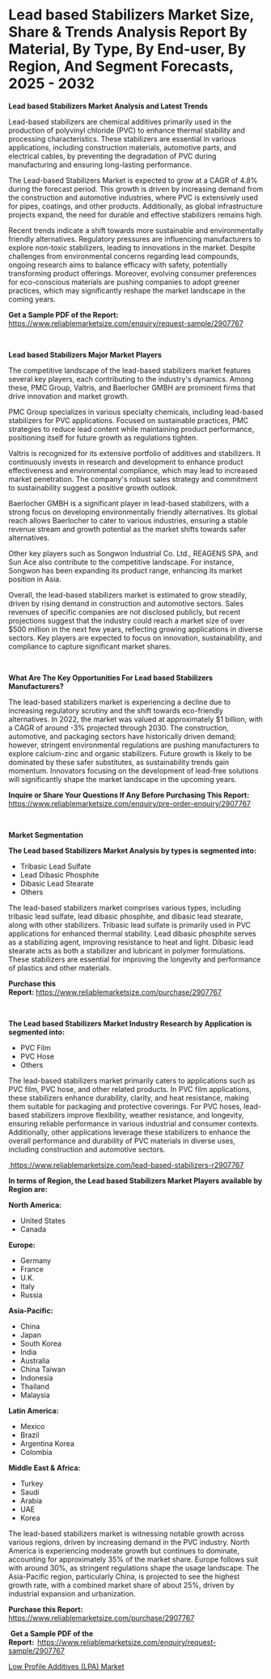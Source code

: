 <p><h1>Lead based Stabilizers Market Size, Share & Trends Analysis Report By Material, By Type, By End-user, By Region, And Segment Forecasts, 2025 - 2032</h1></p><p><strong>Lead based Stabilizers Market Analysis and Latest Trends</strong></p>
<p><p>Lead-based stabilizers are chemical additives primarily used in the production of polyvinyl chloride (PVC) to enhance thermal stability and processing characteristics. These stabilizers are essential in various applications, including construction materials, automotive parts, and electrical cables, by preventing the degradation of PVC during manufacturing and ensuring long-lasting performance.</p><p>The Lead-based Stabilizers Market is expected to grow at a CAGR of 4.8% during the forecast period. This growth is driven by increasing demand from the construction and automotive industries, where PVC is extensively used for pipes, coatings, and other products. Additionally, as global infrastructure projects expand, the need for durable and effective stabilizers remains high.</p><p>Recent trends indicate a shift towards more sustainable and environmentally friendly alternatives. Regulatory pressures are influencing manufacturers to explore non-toxic stabilizers, leading to innovations in the market. Despite challenges from environmental concerns regarding lead compounds, ongoing research aims to balance efficacy with safety, potentially transforming product offerings. Moreover, evolving consumer preferences for eco-conscious materials are pushing companies to adopt greener practices, which may significantly reshape the market landscape in the coming years.</p></p>
<p><strong>Get a Sample PDF of the Report:&nbsp;</strong> <a href="https://www.reliablemarketsize.com/enquiry/request-sample/2907767?utm_campaign=2442&utm_medium=2&utm_source=Github&utm_content=ia&utm_term=12032025&utm_id=lead-based-stabilizers">https://www.reliablemarketsize.com/enquiry/request-sample/2907767</a></p>
<p>&nbsp;</p>
<p><strong>Lead based Stabilizers Major Market Players</strong></p>
<p><p>The competitive landscape of the lead-based stabilizers market features several key players, each contributing to the industry's dynamics. Among these, PMC Group, Valtris, and Baerlocher GMBH are prominent firms that drive innovation and market growth.</p><p>PMC Group specializes in various specialty chemicals, including lead-based stabilizers for PVC applications. Focused on sustainable practices, PMC strategies to reduce lead content while maintaining product performance, positioning itself for future growth as regulations tighten.</p><p>Valtris is recognized for its extensive portfolio of additives and stabilizers. It continuously invests in research and development to enhance product effectiveness and environmental compliance, which may lead to increased market penetration. The company's robust sales strategy and commitment to sustainability suggest a positive growth outlook.</p><p>Baerlocher GMBH is a significant player in lead-based stabilizers, with a strong focus on developing environmentally friendly alternatives. Its global reach allows Baerlocher to cater to various industries, ensuring a stable revenue stream and growth potential as the market shifts towards safer alternatives.</p><p>Other key players such as Songwon Industrial Co. Ltd., REAGENS SPA, and Sun Ace also contribute to the competitive landscape. For instance, Songwon has been expanding its product range, enhancing its market position in Asia.</p><p>Overall, the lead-based stabilizers market is estimated to grow steadily, driven by rising demand in construction and automotive sectors. Sales revenues of specific companies are not disclosed publicly, but recent projections suggest that the industry could reach a market size of over $500 million in the next few years, reflecting growing applications in diverse sectors. Key players are expected to focus on innovation, sustainability, and compliance to capture significant market shares.</p></p>
<p>&nbsp;</p>
<p><strong>What Are The Key Opportunities For Lead based Stabilizers Manufacturers?</strong></p>
<p><p>The lead-based stabilizers market is experiencing a decline due to increasing regulatory scrutiny and the shift towards eco-friendly alternatives. In 2022, the market was valued at approximately $1 billion, with a CAGR of around -3% projected through 2030. The construction, automotive, and packaging sectors have historically driven demand; however, stringent environmental regulations are pushing manufacturers to explore calcium-zinc and organic stabilizers. Future growth is likely to be dominated by these safer substitutes, as sustainability trends gain momentum. Innovators focusing on the development of lead-free solutions will significantly shape the market landscape in the upcoming years.</p></p>
<p><strong>Inquire or Share Your Questions If Any Before Purchasing This Report:</strong> <a href="https://www.reliablemarketsize.com/enquiry/pre-order-enquiry/2907767?utm_campaign=2442&utm_medium=2&utm_source=Github&utm_content=ia&utm_term=12032025&utm_id=lead-based-stabilizers">https://www.reliablemarketsize.com/enquiry/pre-order-enquiry/2907767</a></p>
<p>&nbsp;</p>
<p><strong>Market Segmentation</strong></p>
<p><strong>The Lead based Stabilizers Market Analysis by types is segmented into:</strong></p>
<p><ul><li>Tribasic Lead Sulfate</li><li>Lead Dibasic Phosphite</li><li>Dibasic Lead Stearate</li><li>Others</li></ul></p>
<p><p>The lead-based stabilizers market comprises various types, including tribasic lead sulfate, lead dibasic phosphite, and dibasic lead stearate, along with other stabilizers. Tribasic lead sulfate is primarily used in PVC applications for enhanced thermal stability. Lead dibasic phosphite serves as a stabilizing agent, improving resistance to heat and light. Dibasic lead stearate acts as both a stabilizer and lubricant in polymer formulations. These stabilizers are essential for improving the longevity and performance of plastics and other materials.</p></p>
<p><strong>Purchase this Report:&nbsp;</strong><a href="https://www.reliablemarketsize.com/purchase/2907767?utm_campaign=2442&utm_medium=2&utm_source=Github&utm_content=ia&utm_term=12032025&utm_id=lead-based-stabilizers">https://www.reliablemarketsize.com/purchase/2907767</a></p>
<p>&nbsp;</p>
<p><strong>The Lead based Stabilizers Market Industry Research by Application is segmented into:</strong></p>
<p><ul><li>PVC Film</li><li>PVC Hose</li><li>Others</li></ul></p>
<p><p>The lead-based stabilizers market primarily caters to applications such as PVC film, PVC hose, and other related products. In PVC film applications, these stabilizers enhance durability, clarity, and heat resistance, making them suitable for packaging and protective coverings. For PVC hoses, lead-based stabilizers improve flexibility, weather resistance, and longevity, ensuring reliable performance in various industrial and consumer contexts. Additionally, other applications leverage these stabilizers to enhance the overall performance and durability of PVC materials in diverse uses, including construction and automotive sectors.</p></p>
<p><a href="https://www.reliablemarketsize.com/lead-based-stabilizers-r2907767?utm_campaign=2442&utm_medium=2&utm_source=Github&utm_content=ia&utm_term=12032025&utm_id=lead-based-stabilizers">&nbsp;https://www.reliablemarketsize.com/lead-based-stabilizers-r2907767</a></p>
<p><strong>In terms of Region, the Lead based Stabilizers Market Players available by Region are:</strong></p>
<p>
    <p> <strong> North America: </strong>
        <ul>
            <li>United States</li>
            <li>Canada</li>
        </ul>
        </p> 
    <p> <strong> Europe: </strong>
        <ul>
            <li>Germany</li>
            <li>France</li>
            <li>U.K.</li>
            <li>Italy</li>
            <li>Russia</li>
        </ul>
        </p> 
    <p> <strong> Asia-Pacific: </strong>
        <ul>
            <li>China</li>
            <li>Japan</li>
            <li>South Korea</li>
            <li>India</li>
            <li>Australia</li>
            <li>China Taiwan</li>
            <li>Indonesia</li>
            <li>Thailand</li>
            <li>Malaysia</li>
        </ul>
        </p> 
    <p> <strong> Latin America: </strong>
        <ul>
            <li>Mexico</li>
            <li>Brazil</li>
            <li>Argentina Korea</li>
            <li>Colombia</li>
        </ul>
        </p> 
    <p> <strong> Middle East & Africa: </strong>
        <ul>
            <li>Turkey</li>
            <li>Saudi</li>
            <li>Arabia</li>
            <li>UAE</li>
            <li>Korea</li>
        </ul>
    </p>
    </p>
<p><p>The lead-based stabilizers market is witnessing notable growth across various regions, driven by increasing demand in the PVC industry. North America is experiencing moderate growth but continues to dominate, accounting for approximately 35% of the market share. Europe follows suit with around 30%, as stringent regulations shape the usage landscape. The Asia-Pacific region, particularly China, is projected to see the highest growth rate, with a combined market share of about 25%, driven by industrial expansion and urbanization.</p></p>
<p><strong>Purchase this Report: </strong><a href="https://www.reliablemarketsize.com/purchase/2907767?utm_campaign=2442&utm_medium=2&utm_source=Github&utm_content=ia&utm_term=12032025&utm_id=lead-based-stabilizers">https://www.reliablemarketsize.com/purchase/2907767</a></p>
<p>&nbsp;<strong>Get a Sample PDF of the Report:&nbsp;&nbsp;</strong><a href="https://www.reliablemarketsize.com/enquiry/request-sample/2907767?utm_campaign=2442&utm_medium=2&utm_source=Github&utm_content=ia&utm_term=12032025&utm_id=lead-based-stabilizers">https://www.reliablemarketsize.com/enquiry/request-sample/2907767</a></p>
<p><strong></strong></p>
<p><p><a href="https://github.com/borknyberg/Market-Research-Report-List-1/blob/main/low-profile-additives-lpa-market.md?utm_campaign=2442&utm_medium=2&utm_source=Github&utm_content=ia&utm_term=12032025&utm_id=lead-based-stabilizers">Low Profile Additives (LPA) Market</a></p></p>